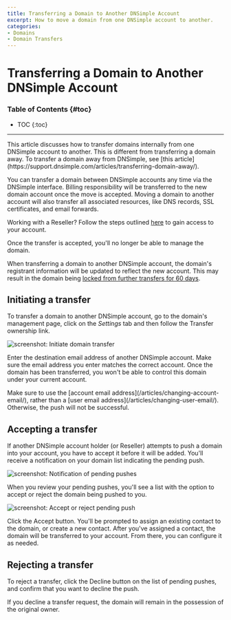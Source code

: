 ```yaml
---
title: Transferring a Domain to Another DNSimple Account
excerpt: How to move a domain from one DNSimple account to another.
categories:
- Domains
- Domain Transfers
---
```


# Transferring a Domain to Another DNSimple Account

### Table of Contents {#toc}

* TOC
{:toc}

---

<info>
This article discusses how to transfer domains internally from one DNSimple account to another. This is different from transferring a domain away. To transfer a domain away from DNSimple, see [this article](https://support.dnsimple.com/articles/transferring-domain-away/).
</info>

You can transfer a domain between DNSimple accounts any time via the DNSimple interface. Billing responsibility will be transferred to the new domain account once the move is accepted. Moving a domain to another account will also transfer all associated resources, like DNS records, SSL certificates, and email forwards.

Working with a Reseller? Follow the steps outlined [here](#accepting-a-transfer) to gain access to your account.

<warning>
Once the transfer is accepted, you'll no longer be able to manage the domain.

When transferring a domain to another DNSimple account, the domain's registrant information will be updated to reflect the new account. This may result in the domain being [locked from further transfers for 60 days](/articles/icann-60-day-lock-registrant-change/).
</warning>

## Initiating a transfer

To transfer a domain to another DNSimple account, go to the domain's management page, click on the _Settings_ tab and then follow the <label>Transfer ownership</label> link.

![screenshot: Initiate domain transfer](/files/transfer-ownership.png)

Enter the destination email address of another DNSimple account. Make sure the email address you enter matches the correct account. Once the domain has been transferred, you won't be able to control this domain under your current account.

<warning>
Make sure to use the [account email address](/articles/changing-account-email/), rather than a [user email address](/articles/changing-user-email/). Otherwise, the push will not be successful.
</warning>

## Accepting a transfer

If another DNSimple account holder (or Reseller) attempts to push a domain into your account, you have to accept it before it will be added. You'll receive a notification on your domain list indicating the pending push.

![screenshot: Notification of pending pushes](/files/pending-push-notification.png)

When you review your pending pushes, you'll see a list with the option to accept or reject the domain being pushed to you.

![screenshot: Accept or reject pending push](/files/pending-pushes.jpg)

Click the <label>Accept</label> button. You'll be prompted to assign an existing contact to the domain, or create a new contact. After you've assigned a contact, the domain will be transferred to your account. From there, you can configure it as needed.

## Rejecting a transfer

To reject a transfer, click the <label>Decline</label> button on the list of pending pushes, and confirm that you want to decline the push.

<info>
If you decline a transfer request, the domain will remain in the possession of the original owner.
</info>
